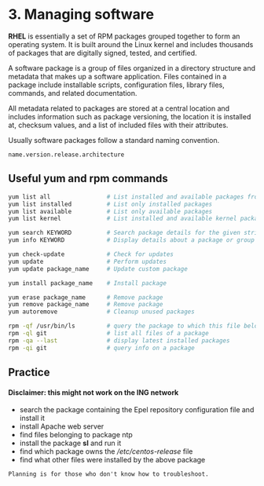 # 3. Managing software
**RHEL** is essentially a set of RPM packages grouped together to form an operating system. It is built around the Linux kernel and includes thousands of packages that are digitally signed, tested, and certified.

A software package is a group of files organized in a directory structure and metadata that makes up a software application. Files contained in a package include installable scripts, configuration files, library files, commands, and related documentation.

All metadata related to packages are stored at a central location and includes information such as package versioning, the location it is installed at, checksum values, and a list of included files with their attributes.

Usually software packages follow a standard naming convention.

```plaintext
name.version.release.architecture
```

## Useful yum and rpm commands
```bash
yum list all                # List installed and available packages from repositories
yum list installed          # List only installed packages
yum list available          # List only available packages
yum list kernel             # List installed and available kernel packages

yum search KEYWORD          # Search package details for the given string
yum info KEYWORD            # Display details about a package or group of packages

yum check-update            # Check for updates
yum update                  # Perform updates
yum update package_name     # Update custom package

yum install package_name    # Install package

yum erase package_name      # Remove package
yum remove package_name     # Remove package
yum autoremove              # Cleanup unused packages

rpm -qf /usr/bin/ls         # query the package to which this file belongs
rpm -ql git                 # list all files of a package
rpm -qa --last              # display latest installed packages
rpm -qi git                 # query info on a package
```

## Practice
#### Disclaimer: this might not work on the ING network
- search the package containing the Epel repository configuration file and install it
- install Apache web server
- find files belonging to package ntp
- install the package **sl** and run it
- find which package owns the */etc/centos-release* file
- find what other files were installed by the above package


```Planning is for those who don't know how to troubleshoot.```